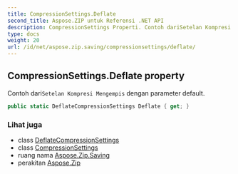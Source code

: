 ```yaml
---
title: CompressionSettings.Deflate
second_title: Aspose.ZIP untuk Referensi .NET API
description: CompressionSettings Properti. Contoh dariSetelan Kompresi Mengempis dengan parameter default.
type: docs
weight: 20
url: /id/net/aspose.zip.saving/compressionsettings/deflate/
---
```

## CompressionSettings.Deflate property

Contoh dari`Setelan Kompresi Mengempis` dengan parameter default.

```csharp
public static DeflateCompressionSettings Deflate { get; }
```

### Lihat juga

* class [DeflateCompressionSettings](../../deflatecompressionsettings/)
* class [CompressionSettings](../)
* ruang nama [Aspose.Zip.Saving](../../compressionsettings/)
* perakitan [Aspose.Zip](../../../)


